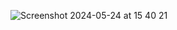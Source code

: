 ![Screenshot 2024-05-24 at 15 40 21](https://github.com/mikey94/ThreeJSWizard/assets/31029159/db008ab4-5657-4301-8424-64708be50777)
